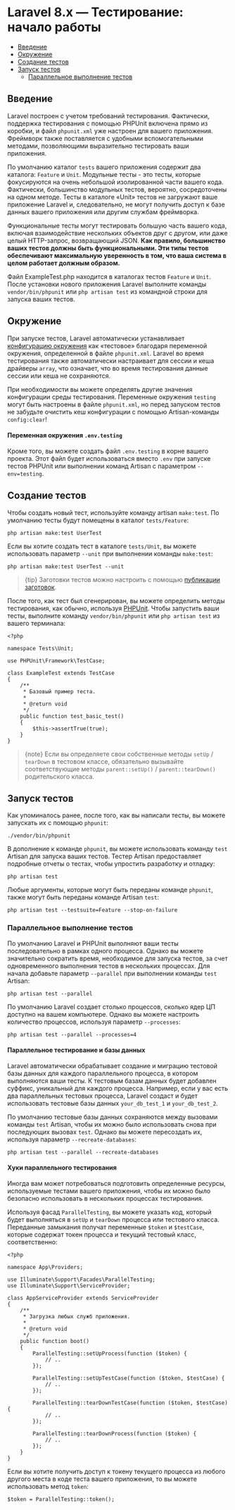 # Laravel 8.x — Тестирование: начало работы

- [Введение](#introduction)
- [Окружение](#environment)
- [Создание тестов](#creating-tests)
- [Запуск тестов](#running-tests)
    - [Параллельное выполнение тестов](#running-tests-in-parallel)

<a name="introduction"></a>
## Введение

Laravel построен с учетом требований тестирования. Фактически, поддержка тестирования с помощью PHPUnit включена прямо из коробки, и файл `phpunit.xml` уже настроен для вашего приложения. Фреймворк также поставляется с удобными вспомогательными методами, позволяющими выразительно тестировать ваши приложения.

По умолчанию каталог `tests` вашего приложения содержит два каталога: `Feature` и `Unit`. Модульные тесты - это тесты, которые фокусируются на очень небольшой изолированной части вашего кода. Фактически, большинство модульных тестов, вероятно, сосредоточены на одном методе. Тесты в каталоге «Unit» тестов не загружают ваше приложение Laravel и, следовательно, не могут получить доступ к базе данных вашего приложения или другим службам фреймворка.

Функциональные тесты могут тестировать большую часть вашего кода, включая взаимодействие нескольких объектов друг с другом, или даже целый HTTP-запрос, возвращающий JSON. **Как правило, большинство ваших тестов должны быть функциональными. Эти типы тестов обеспечивают максимальную уверенность в том, что ваша система в целом работает должным образом.**

Файл ExampleTest.php находится в каталогах тестов `Feature` и `Unit`. После установки нового приложения Laravel выполните команды `vendor/bin/phpunit` или `php artisan test` из командной строки для запуска ваших тестов.

<a name="environment"></a>
## Окружение

При запуске тестов, Laravel автоматически устанавливает [конфигурацию окружения](configuration.md#environment-configuration) как «тестовое» благодаря переменной окружения, определенной в файле `phpunit.xml`. Laravel во время тестирования также автоматически настраивает для сессии и кеша драйверы `array`, что означает, что во время тестирования данные сессии или кеша не сохраняются.

При необходимости вы можете определять другие значения конфигурации среды тестирования. Переменные окружения `testing` могут быть настроены в файле `phpunit.xml`, но перед запуском тестов не забудьте очистить кеш конфигурации с помощью Artisan-команды `config:clear`!

<a name="the-env-testing-environment-file"></a>
#### Переменная окружения `.env.testing`

Кроме того, вы можете создать файл `.env.testing` в корне вашего проекта. Этот файл будет использоваться вместо `.env` при запуске тестов PHPUnit или выполнении команд Artisan с параметром `--env=testing`.

<a name="creating-tests"></a>
## Создание тестов

Чтобы создать новый тест, используйте команду artisan `make:test`. По умолчанию тесты будут помещены в каталог `tests/Feature`:

    php artisan make:test UserTest

Если вы хотите создать тест в каталоге `tests/Unit`, вы можете использовать параметр `--unit` при выполнении команды `make:test`:

    php artisan make:test UserTest --unit

> {tip} Заготовки тестов можно настроить с помощью [публикации заготовок](artisan.md#stub-customization).

После того, как тест был сгенерирован, вы можете определить методы тестирования, как обычно, используя [PHPUnit](https://phpunit.de). Чтобы запустить ваши тесты, выполните команду `vendor/bin/phpunit` или `php artisan test` из вашего терминала:

    <?php

    namespace Tests\Unit;

    use PHPUnit\Framework\TestCase;

    class ExampleTest extends TestCase
    {
        /**
         * Базовый пример теста.
         *
         * @return void
         */
        public function test_basic_test()
        {
            $this->assertTrue(true);
        }
    }

> {note} Если вы определяете свои собственные методы `setUp` / `tearDown` в тестовом классе, обязательно вызывайте соответствующие методы `parent::setUp()` / `parent::tearDown()` родительского класса.

<a name="running-tests"></a>
## Запуск тестов

Как упоминалось ранее, после того, как вы написали тесты, вы можете запускать их с помощью `phpunit`:

    ./vendor/bin/phpunit

В дополнение к команде `phpunit`, вы можете использовать команду `test` Artisan для запуска ваших тестов. Тестер Artisan предоставляет подробные отчеты о тестах, чтобы упростить разработку и отладку:

    php artisan test

Любые аргументы, которые могут быть переданы команде `phpunit`, также могут быть переданы команде Artisan `test`:

    php artisan test --testsuite=Feature --stop-on-failure

<!--  -->
<a name="running-tests-in-parallel"></a>
### Параллельное выполнение тестов

По умолчанию Laravel и PHPUnit выполняют ваши тесты последовательно в рамках одного процесса. Однако вы можете значительно сократить время, необходимое для запуска тестов, за счет одновременного выполнения тестов в нескольких процессах. Для начала добавьте параметр `--parallel` при выполнении команды `test` Artisan:

    php artisan test --parallel

По умолчанию Laravel создает столько процессов, сколько ядер ЦП доступно на вашем компьютере. Однако вы можете настроить количество процессов, используя параметр `--processes`:

    php artisan test --parallel --processes=4

<a name="parallel-testing-and-databases"></a>
#### Параллельное тестирование и базы данных

Laravel автоматически обрабатывает создание и миграцию тестовой базы данных для каждого параллельного процесса, в котором выполняются ваши тесты. К тестовым базам данных будет добавлен суффикс, уникальный для каждого процесса. Например, если у вас есть два параллельных тестовых процесса, Laravel создаст и будет использовать тестовые базы данных `your_db_test_1` и `your_db_test_2`.

По умолчанию тестовые базы данных сохраняются между вызовами команды `test` Artisan, чтобы их можно было использовать снова при последующих вызовах `test`. Однако вы можете пересоздать их, используя параметр `--recreate-databases`:

    php artisan test --parallel --recreate-databases

<a name="parallel-testing-hooks"></a>
#### Хуки параллельного тестирования

Иногда вам может потребоваться подготовить определенные ресурсы, используемые тестами вашего приложения, чтобы их можно было безопасно использовать в нескольких процессах тестирования.

Используя фасад `ParallelTesting`, вы можете указать код, который будет выполняться в `setUp` и `tearDown` процесса или тестового класса. Переданные замыкания получат переменные `$token` и `$testCase`, которые содержат токен процесса и текущий тестовый класс, соответственно:

    <?php

    namespace App\Providers;

    use Illuminate\Support\Facades\ParallelTesting;
    use Illuminate\Support\ServiceProvider;

    class AppServiceProvider extends ServiceProvider
    {
        /**
         * Загрузка любых служб приложения.
         *
         * @return void
         */
        public function boot()
        {
            ParallelTesting::setUpProcess(function ($token) {
                // ..
            });

            ParallelTesting::setUpTestCase(function ($token, $testCase) {
                // ..
            });

            ParallelTesting::tearDownTestCase(function ($token, $testCase) {
                // ..
            });

            ParallelTesting::tearDownProcess(function ($token) {
                // ..
            });
        }
    }

Если вы хотите получить доступ к токену текущего процесса из любого другого места в коде теста вашего приложения, то вы можете использовать метод `token`:

    $token = ParallelTesting::token();
